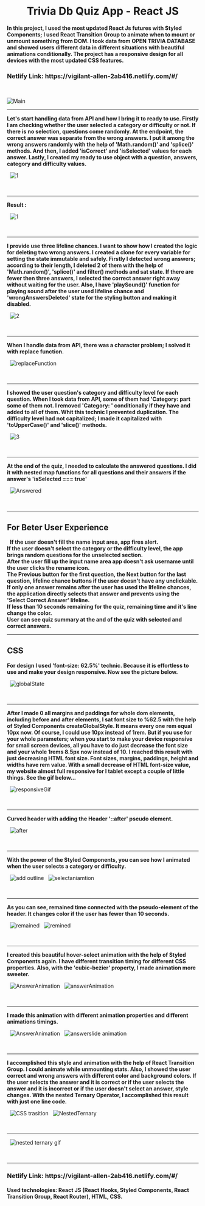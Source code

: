 <h1 style='text-align:center;'> Trivia Db Quiz App - React JS </h1>

<strong> In this project, I used the most updated React Js futures with Styled Components; I used React Transition Group to animate when to mount or unmount something from DOM. I took data from OPEN TRIVIA DATABASE and showed users different data in different situations with beautiful animations conditionally. The project has a responsive design for all devices with the most updated CSS features. </strong>

<h3>Netlify Link: https://vigilant-allen-2ab416.netlify.com/#/</h3>
&nbsp;

![Main](https://user-images.githubusercontent.com/57728302/76013725-6a789d80-5ee6-11ea-8988-a2a2267d1a04.gif)

<hr>

<strong> Let's start handling data from API and how I bring it to ready to use. Firstly I am checking whether the user selected a category or difficulty or not. If there is no selection, questions come randomly. At the endpoint, the correct answer was separate from the wrong answers. I put it among the wrong answers randomly with the help of 'Math.random()' and 'splice()' methods. And then, I added 'isCorrect' and 'isSelected' values for each answer. Lastly, I created my ready to use object with a question, answers, category and difficulty values.</strong>

&nbsp;
![1](https://user-images.githubusercontent.com/57728302/76036659-b80aff80-5f12-11ea-8d74-780fbfc6a6bb.JPG)

&nbsp;

<hr>

<strong> Result : </strong>

&nbsp;
![1](https://user-images.githubusercontent.com/57728302/76015623-6d28c200-5ee9-11ea-98c0-32b948c7c801.png)

&nbsp;

<hr>

<strong> I provide use three lifeline chances. I want to show how I created the logic for deleting two wrong answers. I created a clone for every variable for setting the state immutable and safely. Firstly I detected wrong answers; according to their length, I deleted 2 of them with the help of 'Math.random()', 'splice()' and filter() methods and sat state. If there are fewer then three answers, I selected the correct answer right away without waiting for the user. Also, I have 'playSound()' function for playing sound after the user used lifeline chance and 'wrongAnswersDeleted' state for the styling button and making it disabled. </strong>

&nbsp;
![2](https://user-images.githubusercontent.com/57728302/76016635-318ef780-5eeb-11ea-8e51-bdb6ba2da472.JPG)

&nbsp;

<hr>

<strong> When I handle data from API, there was a character problem; I solved it with replace function.</strong>

&nbsp;
![replaceFunction](https://user-images.githubusercontent.com/57728302/76017572-d231e700-5eec-11ea-9554-b45210256156.JPG)

&nbsp;

<hr>

<strong> I showed the user question's category and difficulty level for each question. When I took data from API, some of them had 'Category: part some of them not. I removed 'Category: ' conditionally if they have and added to all of them. Whit this technic I prevented duplication. The difficulty level had not capitalized; I made it capitalized with 'toUpperCase()' and 'slice()' methods.</strong>

&nbsp;
![3](https://user-images.githubusercontent.com/57728302/76018550-399c6680-5eee-11ea-9b73-b36cdc1f1d3b.JPG)

&nbsp;

<hr>

<strong> At the end of the quiz, I needed to calculate the answered questions. I did it with nested map functions for all questions and their answers if the answer's 'isSelected === true'</strong>

&nbsp;
![Answered](https://user-images.githubusercontent.com/57728302/76018827-bfb8ad00-5eee-11ea-8d2d-dd5b9a96d6ab.JPG)

&nbsp;

<hr>

<h2> For Beter User Experience </h2>

&nbsp;
<strong>If the user doesn't fill the name input area, app fires alert. </br>
If the user doesn't select the category or the difficulty level, the app brings random questions for the unselected section. </br> 
After the user fill up the input name area app doesn't ask username until the user clicks the rename icon.</br>
The Previous button for the first question, the Next button for the last question, lifeline chance buttons if the user doesn't have any unclickable.</br>
If only one answer remains after the user has used the lifeline chances, the application directly selects that answer and prevents using the 'Select Correct Answer' lifeline.</br>
If less than 10 seconds remaining for the quiz, remaining time and it's line change the color.</br>
User can see quiz summary at the and of the quiz with selected and correct answers.
</strong>
&nbsp;

<hr>

<h2>CSS</h2>

<strong> For design I used 'font-size: 62.5%' technic. Because it is effortless to use and make your design responsive. Now see the picture below. </strong>

&nbsp;
![globalState](https://user-images.githubusercontent.com/57728302/76023609-77ea5380-5ef7-11ea-8fd5-8ead8c123a7d.JPG)

&nbsp;

<hr>

<strong> After I made 0 all margins and paddings for whole dom elements, including before and after elements, I sat font size to %62.5 with the help of Styled Components createGlobalStyle. It means every one rem equal 10px now. Of course, I could use 10px instead of 1rem. But if you use for your whole parameters; when you start to make your device responsive for small screen devices, all you have to do just decrease the font size and your whole 1rems 8.5px now instead of 10. I reached this result with just decreasing HTML font size. Font sizes, margins, paddings, height and widths have rem value. With a small decrease of HTML font-size value, my website almost full responsive for I tablet except a couple of little things. See the gif below... </strong>

&nbsp;
![responsiveGif](https://user-images.githubusercontent.com/57728302/76023709-ac5e0f80-5ef7-11ea-8f93-ace5c5e87111.gif)

&nbsp;

<hr>

<strong> Curved header with adding the Header '::after' pseudo element. </strong>

&nbsp;
![after](https://user-images.githubusercontent.com/57728302/76023925-2db5a200-5ef8-11ea-8bd1-0ad4cc01f3f5.JPG)

&nbsp;

<hr>

<strong>With the power of the Styled Components, you can see how I animated when the user selects a category or difficulty. </strong>

&nbsp;
![add outline](https://user-images.githubusercontent.com/57728302/76024104-84bb7700-5ef8-11ea-8079-c95cb7f75a72.JPG)
&nbsp;
![selectaniamtion](https://user-images.githubusercontent.com/57728302/76024307-d95ef200-5ef8-11ea-997a-bacc134a2e1b.gif)

&nbsp;

<hr>

<strong>As you can see, remained time connected with the pseudo-element of the header. It changes color if the user has fewer than 10 seconds.</strong>

&nbsp;
![remained](https://user-images.githubusercontent.com/57728302/76024902-e0d2cb00-5ef9-11ea-8697-500b306198a4.JPG)
&nbsp;
![remined](https://user-images.githubusercontent.com/57728302/76024905-e29c8e80-5ef9-11ea-8a5f-69fcaff30690.gif)

&nbsp;

<hr>

<strong>I created this beautiful hover-select animation with the help of Styled Components again. I have different transition timing for different CSS properties. Also, with the 'cubic-bezier' property, I made animation more sweeter. </strong>

&nbsp;
![AnswerAnimation](https://user-images.githubusercontent.com/57728302/76025290-aae21680-5efa-11ea-8e95-3687cf4e61d8.JPG)
&nbsp;
![answerAnimation](https://user-images.githubusercontent.com/57728302/76025289-aa498000-5efa-11ea-99d9-bd6611e383ea.gif)

&nbsp;

<hr>

<strong>I made this animation with different animation properties and different animations timings. </strong>

&nbsp;
![AnswerAnimation](https://user-images.githubusercontent.com/57728302/76025980-f3e69a80-5efb-11ea-951f-06c6275f20d2.JPG)
&nbsp;
![answerslide animation](https://user-images.githubusercontent.com/57728302/76025990-f648f480-5efb-11ea-82bc-a5183e1304ee.gif)

&nbsp;

<hr>

<strong>I accomplished this style and animation with the help of React Transition Group. I could animate while unmounting stats. Also, I showed the user correct and wrong answers with different color and background colors. If the user selects the answer and it is correct or if the user selects the answer and it is incorrect or if the user doesn't select an answer, style changes. With the nested Ternary Operator, I accomplished this result with just one line code. </strong>

&nbsp;
![CSS trasition](https://user-images.githubusercontent.com/57728302/76026561-057c7200-5efd-11ea-8564-730aaf298430.JPG)
&nbsp;
![NestedTernary](https://user-images.githubusercontent.com/57728302/76026556-031a1800-5efd-11ea-99ee-60bfc90b1ef5.JPG)

&nbsp;

<hr>

&nbsp;
![nested ternary gif](https://user-images.githubusercontent.com/57728302/76026551-001f2780-5efd-11ea-9671-81c1884775b7.gif)

&nbsp;

<hr>

<h3>Netlify Link: https://vigilant-allen-2ab416.netlify.com/#/</h3>
<h4><strong>Used technologies: </strong> React JS (React Hooks, Styled Components, React Transition Group, React Router), HTML, CSS.  </h4>




